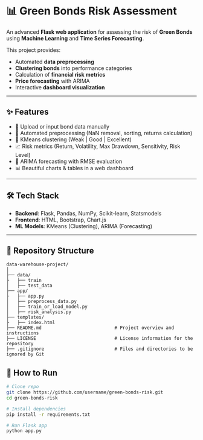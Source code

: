 # 📊 Green Bonds Risk Assessment

An advanced **Flask web application** for assessing the risk of **Green Bonds** using **Machine Learning** and **Time Series Forecasting**.  

This project provides:
- Automated **data preprocessing**
- **Clustering bonds** into performance categories
- Calculation of **financial risk metrics**
- **Price forecasting** with ARIMA
- Interactive **dashboard visualization**

---

## ✨ Features
- 📂 Upload or input bond data manually  
- 🔄 Automated preprocessing (NaN removal, sorting, returns calculation)  
- 🧩 KMeans clustering (Weak | Good | Excellent)  
- 📈 Risk metrics (Return, Volatility, Max Drawdown, Sensitivity, Risk Level)  
- 🔮 ARIMA forecasting with RMSE evaluation  
- 📊 Beautiful charts & tables in a web dashboard  

---

## 🛠️ Tech Stack
- **Backend**: Flask, Pandas, NumPy, Scikit-learn, Statsmodels  
- **Frontend**: HTML, Bootstrap, Chart.js  
- **ML Models**: KMeans (Clustering), ARIMA (Forecasting)  

---
## 📂 Repository Structure
```
data-warehouse-project/
│
├── data/
├   ├── train       
│   ├── test_data                             
├── app/
├   ├── app.py      
│   ├── preprocess_data.py  
│   ├── train_or_load_model.py      
│   ├── risk_analysis.py
├── templates/
├   ├── index.html
├── README.md                           # Project overview and instructions
├── LICENSE                             # License information for the repository
├── .gitignore                          # Files and directories to be ignored by Git
```
## 🚀 How to Run
```bash
# Clone repo
git clone https://github.com/username/green-bonds-risk.git
cd green-bonds-risk

# Install dependencies
pip install -r requirements.txt

# Run Flask app
python app.py
